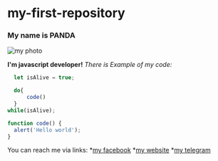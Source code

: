 # my-first-repository

### My name is PANDA

![my photo](https://upload.wikimedia.org/wikipedia/commons/9/90/Giant_Panda_2.JPG)


**I'm javascript developer!**
*There is Example of my code:*
```javascript
  let isAlive = true;

  do{
      code()
  }
while(isAlive);

function code() {
  alert('Hello world');
}
```

You can reach me via links:
*[my facebook](https://github.com/)
*[my website](https://github.com/)
*[my telegram](https://github.com/)
